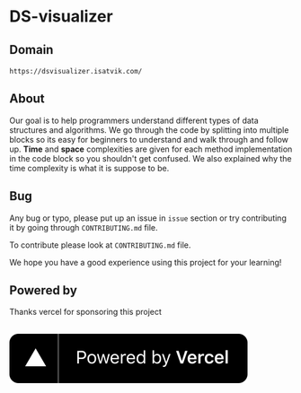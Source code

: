 # DS-visualizer

## Domain

```text
https://dsvisualizer.isatvik.com/
```

## About

Our goal is to help programmers understand different types of data structures and algorithms. We go through the code by splitting into multiple blocks so its easy for beginners to
understand and walk through and follow up. **Time** and **space** complexities are given for each method implementation in the code block so you shouldn't get confused.
We also explained why the time complexity is what it is suppose to be.

## Bug

Any bug or typo, please put up an issue in `issue` section or try contributing it by
going through `CONTRIBUTING.md` file.

To contribute please look at `CONTRIBUTING.md` file.

We hope you have a good experience using this project for your learning!

## Powered by

Thanks vercel for sponsoring this project

<br/>

<a href="https://vercel.com/?utm_source=ds-visualizer&utm_campaign=oss">
  <img src="public/images/powered-by-vercel.svg" alt="Powered by Vercel"/>
</a>
